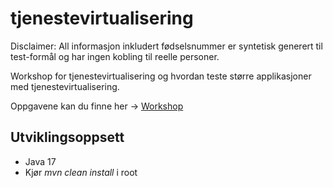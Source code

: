 # tjenestevirtualisering
Disclaimer: All informasjon inkludert fødselsnummer er syntetisk generert til test-formål og har ingen kobling til reelle personer.

Workshop for tjenestevirtualisering og hvordan teste større applikasjoner med tjenestevirtualisering.

Oppgavene kan du finne her -> [Workshop](https://1drv.ms/w/s!AuRX8OnMAAMjgdQzjBuGCgK-2Yty4A?e=aUGv9H)

## Utviklingsoppsett
* Java 17
* Kjør _mvn clean install_ i root

